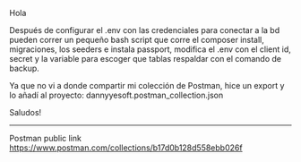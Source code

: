 Hola

Después de configurar el .env con las credenciales para conectar a la bd
pueden correr un pequeño bash script que corre el composer install, migraciones,
los seeders e instala passport, modifica el .env 
con el client id, secret y la variable para escoger que tablas respaldar
con el comando de backup.

Ya que no vi a donde compartir mi colección de Postman, hice un export
y lo añadí al proyecto: dannyyesoft.postman_collection.json

Saludos!


----------
Postman public link
https://www.postman.com/collections/b17d0b128d558ebb026f
